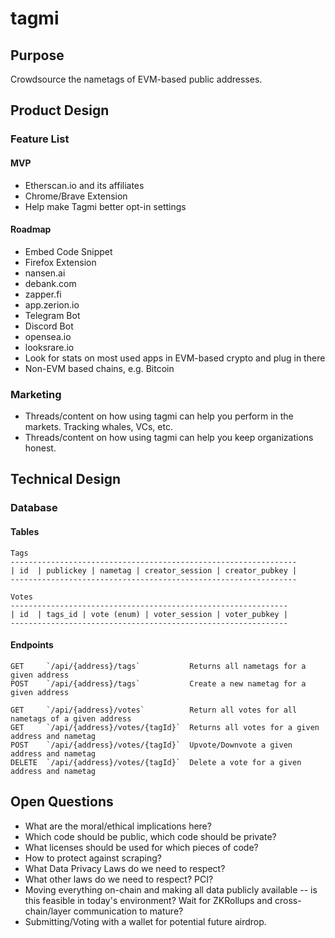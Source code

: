 # tagmi

## Purpose
Crowdsource the nametags of EVM-based public addresses.  

## Product Design
### Feature List
#### MVP
* Etherscan.io and its affiliates  
* Chrome/Brave Extension  
* Help make Tagmi better opt-in settings  

#### Roadmap
* Embed Code Snippet  
* Firefox Extension  
* nansen.ai  
* debank.com  
* zapper.fi  
* app.zerion.io  
* Telegram Bot  
* Discord Bot  
* opensea.io  
* looksrare.io  
* Look for stats on most used apps in EVM-based crypto and plug in there  
* Non-EVM based chains, e.g. Bitcoin

### Marketing
* Threads/content on how using tagmi can help you perform in the markets. Tracking whales, VCs, etc.  
* Threads/content on how using tagmi can help you keep organizations honest.  

## Technical Design

### Database
#### Tables
```
Tags  
----------------------------------------------------------------
| id  | publickey | nametag | creator_session | creator_pubkey |
----------------------------------------------------------------

Votes
--------------------------------------------------------------
| id  | tags_id | vote (enum) | voter_session | voter_pubkey |
--------------------------------------------------------------
```  

#### Endpoints
```
GET     `/api/{address}/tags`           Returns all nametags for a given address
POST    `/api/{address}/tags`           Create a new nametag for a given address

GET     `/api/{address}/votes`          Return all votes for all nametags of a given address
GET     `/api/{address}/votes/{tagId}`  Returns all votes for a given address and nametag
POST    `/api/{address}/votes/{tagId}`  Upvote/Downvote a given address and nametag
DELETE  `/api/{address}/votes/{tagId}`  Delete a vote for a given address and nametag
```


## Open Questions
* What are the moral/ethical implications here?
* Which code should be public, which code should be private?
* What licenses should be used for which pieces of code?
* How to protect against scraping?  
* What Data Privacy Laws do we need to respect?  
* What other laws do we need to respect? PCI?  
* Moving everything on-chain and making all data publicly available -- is this feasible in today's environment? Wait for ZKRollups and cross-chain/layer communication to mature?
* Submitting/Voting with a wallet for potential future airdrop.
